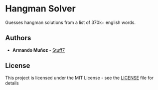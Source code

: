 # Hangman Solver

Guesses hangman solutions from a list of 370k+ english words.

## Authors

* **Armando Muñoz** - [Stuff7](https://github.com/Stuff7)

## License

This project is licensed under the MIT License - see the [LICENSE](LICENSE) file for details
